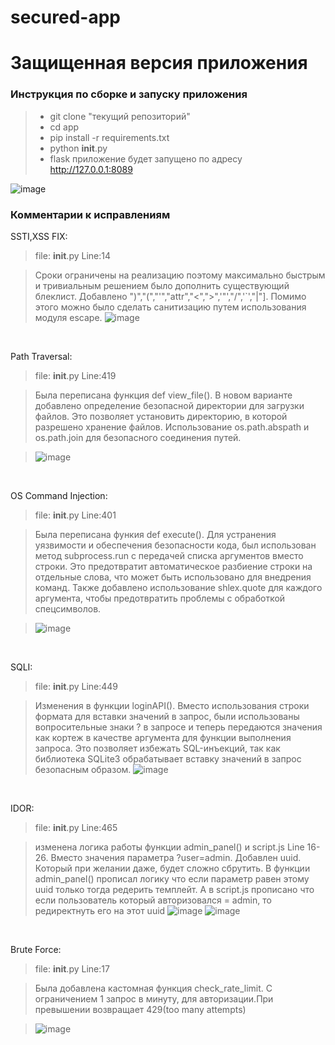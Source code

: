 # secured-app
# Защищенная версия приложения

### Инструкция по сборке и запуску приложения

> - git clone "текущий репозиторий"
> - cd app
> - pip install -r requirements.txt
> - python __init__.py
> - flask приложение будет запущено по адресу http://127.0.0.1:8089

![image](https://github.com/medarov411/vuln-app/assets/60567375/302c807a-5503-411e-a291-bbe552f247ec)

### Комментарии к исправлениям
SSTI,XSS FIX:

>file: __init__.py Line:14

> Сроки ограничены на реализацию поэтому максимально быстрым и тривиальным решением было дополнить существующий блеклист. Добавлено ")","(","'","attr","<",">",'"',"/",'`',"|"]. Помимо этого можно было сделать санитизацию путем использования модуля escape.
> ![image](https://github.com/medarov411/secured-app/assets/60567375/e3430112-554c-48fb-b002-978ebea08ce0)

<p>&nbsp;</p>

Path Traversal:

>file: __init__.py Line:419

> Была переписана функция def view_file(). В новом варианте добавлено определение безопасной директории для загрузки файлов. Это позволяет установить директорию, в которой разрешено хранение файлов. Использование os.path.abspath и os.path.join для безопасного соединения путей.

> ![image](https://github.com/medarov411/secured-app/assets/60567375/4d99691c-5e16-43e9-9992-e3fa31186520)

<p>&nbsp;</p>

OS Command Injection:

>file: __init__.py Line:401

> Была переписана функия def execute(). Для устранения уязвимости и обеспечения безопасности кода, был использован метод subprocess.run с передачей списка аргументов вместо строки. Это предотвратит автоматическое разбиение строки на отдельные слова, что может быть использовано для внедрения команд. Также добавлено использование shlex.quote для каждого аргумента, чтобы предотвратить проблемы с обработкой спецсимволов.

> ![image](https://github.com/medarov411/secured-app/assets/60567375/68fae5fd-2824-48d4-9496-68d5533c5e5b)

<p>&nbsp;</p>

SQLI:

>file: __init__.py Line:449

>Изменения в функции loginAPI(). Вместо использования строки формата для вставки значений в запрос, были использованы вопросительные знаки ? в запросе и теперь передаются значения как кортеж в качестве аргумента для функции выполнения запроса. Это позволяет избежать SQL-инъекций, так как библиотека SQLite3 обрабатывает вставку значений в запрос безопасным образом.
![image](https://github.com/medarov411/secured-app/assets/60567375/c4275ff0-a3da-45ce-b043-68ae020f4732)

<p>&nbsp;</p>

IDOR:

>file: __init__.py Line:465

>изменена логика работы функции admin_panel() и script.js Line 16-26. Вместо значения параметра ?user=admin. Добавлен uuid. Который при желании даже, будет сложно сбрутить.
В функции admin_panel() прописал логику что если параметр равен этому uuid только тогда редерить темплейт. А в script.js прописано что если пользователь который авторизовался = admin, то редиректнуть его на этот uuid
>![image](https://github.com/medarov411/secured-app/assets/60567375/8098064f-a75b-4eaf-ba36-fa8c18716876)
>![image](https://github.com/medarov411/secured-app/assets/60567375/12a85e12-06b9-4dd6-aafd-dd87d79e6a84)

<p>&nbsp;</p>

Brute Force:

>file: __init__.py Line:17

>Была добавлена кастомная функция check_rate_limit. С ограничением 1 запрос в минуту, для авторизации.При превышении возвращает 429(too many attempts)


>![image](https://github.com/medarov411/secured-app/assets/60567375/3217feb9-06eb-48c9-b012-96281548a777)

